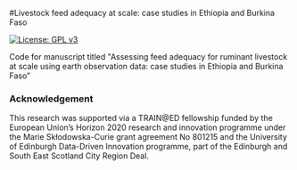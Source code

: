 #Livestock feed adequacy at scale: case studies in Ethiopia and Burkina Faso
 
[![License: GPL v3](https://img.shields.io/badge/License-GPLv3-blue.svg)](https://www.gnu.org/licenses/gpl-3.0)


Code for manuscript titled "Assessing feed adequacy for ruminant livestock at scale using earth observation data: case studies in Ethiopia and Burkina Faso"

  
### Acknowledgement

This research was supported via a TRAIN@ED fellowship funded by the European Union’s Horizon 2020 research and innovation programme under the Marie Skłodowska-Curie grant agreement No 801215 and the University of Edinburgh Data-Driven Innovation programme, part of the Edinburgh and South East Scotland City Region Deal.
